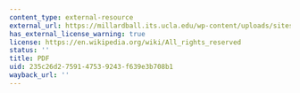 ```yaml
---
content_type: external-resource
external_url: https://millardball.its.ucla.edu/wp-content/uploads/sites/22/2022/06/Tumlin_Millard-Ball_2003_How_to_Make_TOD_Work.pdf
has_external_license_warning: true
license: https://en.wikipedia.org/wiki/All_rights_reserved
status: ''
title: PDF
uid: 235c26d2-7591-4753-9243-f639e3b708b1
wayback_url: ''
---
```

